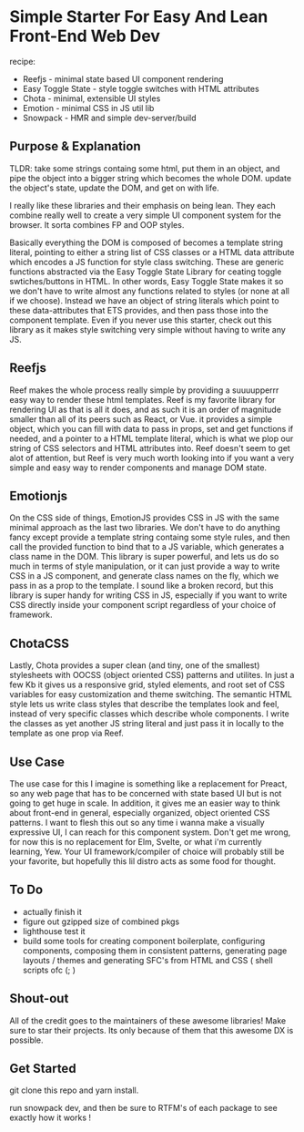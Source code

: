 # Simple Starter For Easy And Lean Front-End Web Dev

  recipe:

  + Reefjs - minimal state based UI component rendering
  + Easy Toggle State - style toggle switches with HTML attributes 
  + Chota - minimal, extensible UI styles
  + Emotion - minimal CSS in JS util lib
  + Snowpack - HMR and simple dev-server/build

## Purpose & Explanation

   TLDR: take some strings containg some html, put them in an object, and pipe the object into a bigger string 
   which becomes the whole DOM. update the object's state, update the DOM, and get on with life.
  
   I really like these libraries and their emphasis on being lean. They each combine really well to create a very simple 
  UI component system for the browser. It sorta combines FP and OOP styles.

   Basically everything the DOM is composed of becomes a template string literal, pointing to either a string list 
  of CSS classes or a HTML data attribute which encodes a JS function for style class switching. These are generic 
  functions abstracted via the Easy Toggle State Library for ceating toggle swtiches/buttons in HTML. In other words, 
  Easy Toggle State makes it so we don't have to write almost any functions related to styles (or none at all if we choose).
  Instead we have an object of string literals which point to these data-attributes that ETS provides, and then pass those 
  into the component template. Even if you never use this starter, check out this library as it makes style switching 
  very simple without having to write any JS.

## Reefjs

   Reef makes the whole process really simple by providing a suuuupperrr easy way to render these html templates. Reef is
  my favorite library for rendering UI as that is all it does, and as such it is an order of magnitude smaller than all of its
  peers such as React, or Vue. it provides a simple object, which you can fill with data to pass in props, set and get 
  functions if needed, and a pointer to a HTML template literal, which is what we plop our string of CSS selectors and 
  HTML attributes into. Reef doesn't seem to get alot of attention, but Reef is very much worth looking into if you want a 
  very simple and easy way to render components and manage DOM state.

## Emotionjs

   On the CSS side of things, EmotionJS provides CSS in JS with the same minimal approach as the last two libraries. We don't 
  have to do anything fancy except provide a template string containg some style rules, and then call the provided function
  to bind that to a JS variable, which generates a class name in the DOM. This library is super powerful, and lets us 
  do so much in terms of style manipulation, or it can just provide a way to write CSS in a JS component, and generate
  class names on the fly, which we pass in as a prop to the template. I sound like a broken record, but this library is super
  handy for writing CSS in JS, especially if you want to write CSS directly inside your component script regardless of
  your choice of framework.
  
## ChotaCSS

   Lastly, Chota provides a super clean (and tiny, one of the smallest) stylesheets with OOCSS (object oriented CSS)
  patterns and utilites. In just a few Kb it gives us a responsive grid, styled elements, and root set of CSS variables
  for easy customization and theme switching. The semantic HTML style lets us write class styles that describe the templates 
  look and feel, instead of very specific classes which describe whole components. I write the classes as yet another
  JS string literal and just pass it in locally to the template as one prop via Reef.
  
## Use Case

   The use case for this I imagine is something like a replacement for Preact, so any web page that has to be concerned
  with state based UI but is not going to get huge in scale. In addition, it gives me an easier way to think about front-end 
  in general, especially organized, object oriented CSS patterns. I want to flesh this out so any time i wanna make a visually 
  expressive UI, I can reach for this component system. Don't get me wrong, for now this is no replacement for Elm, Svelte, 
  or what i'm currently learning, Yew. Your UI framework/compiler of choice will probably still be your favorite, but hopefully 
  this lil distro acts as some food for thought.

## To Do

  +  actually finish it 
  +  figure out gzipped size of combined pkgs
  +  lighthouse test it
  +  build some tools for creating component boilerplate, configuring components, composing them in consistent patterns, generating page layouts / themes and generating SFC's from HTML and CSS ( shell scripts ofc (; )

## Shout-out 

   All of the credit goes to the maintainers of these awesome libraries! Make sure to star their projects. 
   Its only because of them that this awesome DX is possible.

## Get Started

   git clone this repo and yarn install. 

   run snowpack dev, and then be sure to RTFM's of each package to see exactly how it works !


  

